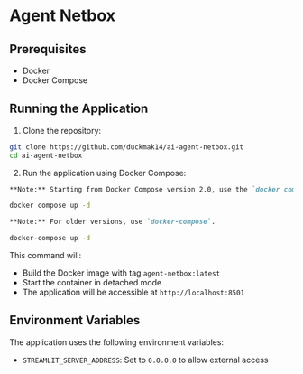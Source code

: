 # Agent Netbox

## Prerequisites
- Docker
- Docker Compose

## Running the Application

1. Clone the repository:
```bash
git clone https://github.com/duckmak14/ai-agent-netbox.git
cd ai-agent-netbox
```

2. Run the application using Docker Compose:

```markdown
**Note:** Starting from Docker Compose version 2.0, use the `docker compose` command. For older versions, use `docker-compose`.
```

```bash
docker compose up -d
```

```markdown
**Note:** For older versions, use `docker-compose`.
```

```bash
docker-compose up -d
```

This command will:
- Build the Docker image with tag `agent-netbox:latest`
- Start the container in detached mode
- The application will be accessible at `http://localhost:8501`

## Environment Variables
The application uses the following environment variables:
- `STREAMLIT_SERVER_ADDRESS`: Set to `0.0.0.0` to allow external access 